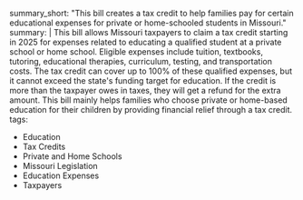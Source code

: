 summary_short: "This bill creates a tax credit to help families pay for certain educational expenses for private or home-schooled students in Missouri."
summary: |
  This bill allows Missouri taxpayers to claim a tax credit starting in 2025 for expenses related to educating a qualified student at a private school or home school. Eligible expenses include tuition, textbooks, tutoring, educational therapies, curriculum, testing, and transportation costs. The tax credit can cover up to 100% of these qualified expenses, but it cannot exceed the state's funding target for education. If the credit is more than the taxpayer owes in taxes, they will get a refund for the extra amount. This bill mainly helps families who choose private or home-based education for their children by providing financial relief through a tax credit.
tags:
  - Education
  - Tax Credits
  - Private and Home Schools
  - Missouri Legislation
  - Education Expenses
  - Taxpayers
